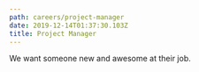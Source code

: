 ```yaml
---
path: careers/project-manager
date: 2019-12-14T01:37:30.103Z
title: Project Manager
---
```

We want someone new and awesome at their job.
